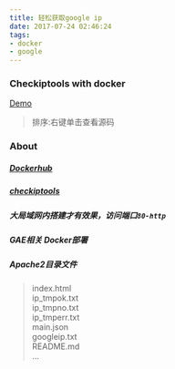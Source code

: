 ```yaml
---
title: 轻松获取google ip
date: 2017-07-24 02:46:24
tags: 
- docker
- google
---
```

### Checkiptools with docker
[Demo](http://gip.daoapp.io/ip_tmpok.txt)
> 排序:右键单击查看源码  

<!--more-->
### About  
##### [Dockerhub](https://hub.docker.com/r/mixool/docker-gip/)
##### [checkiptools](https://github.com/johnsonz/go-checkiptools)  
##### 大局域网内搭建才有效果，访问端口`80-http`  
##### GAE相关  Docker部署
##### Apache2目录文件
> index.html  
> ip_tmpok.txt  
> ip_tmpno.txt  
> ip_tmperr.txt   
> main.json  
> googleip.txt  
> README.md  
> ...